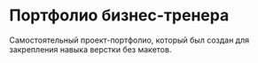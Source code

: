 # Портфолио бизнес-тренера

Самостоятельный проект-портфолио, который был создан для закрепления навыка верстки без макетов.
